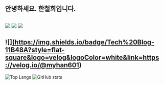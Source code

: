 

안녕하세요.
한철희입니다.
---
![](https://img.shields.io/badge/iOS-000000?style=for-the-badge&logo=ios&logoColor=white)
![](https://img.shields.io/badge/Swift-FA7343?style=for-the-badge&logo=swift&logoColor=white)
![](https://img.shields.io/badge/Xcode-007ACC?style=for-the-badge&logo=Xcode&logoColor=white)
---
![]<a href="https://velog.io/@myhan601/posts">(https://img.shields.io/badge/Tech%20Blog-11B48A?style=flat-square&logo=velog&logoColor=white&link=https://velog.io/@myhan601)
---
![Top Langs](https://github-readme-stats.vercel.app/api/top-langs/?username=myhan601)
![GitHub stats](https://github-readme-stats.vercel.app/api?username=myhan601)
